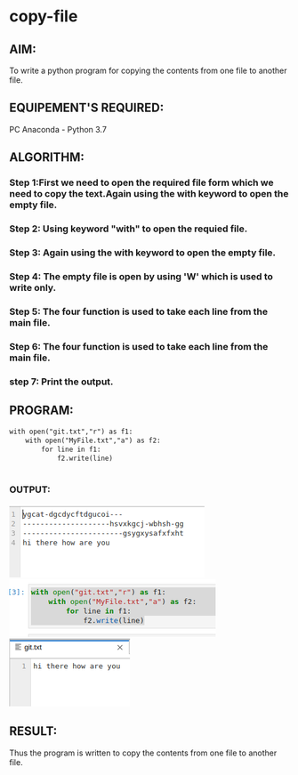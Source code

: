 # copy-file
## AIM:
To write a python program for copying the contents from one file to another file.
## EQUIPEMENT'S REQUIRED: 
PC
Anaconda - Python 3.7
## ALGORITHM: 
### Step 1:First we need to open the required file form which we need to copy the text.Again using the with keyword to open the empty file. 

### Step 2: Using keyword "with" to open the requied file.
 
### Step 3: Again using the with keyword to open the empty file. 

### Step 4: The empty file is open by using 'W' which is used to write only.

### Step 5: The four function is used to take each line from the main file.

### Step 6: The four function is used to take each line from the main file.

### step 7: Print the output.

## PROGRAM:
```
with open("git.txt","r") as f1:
    with open("MyFile.txt","a") as f2:
        for line in f1:
            f2.write(line)
            
```

### OUTPUT:
![OUTPUT](/ghu.png)
![OUTPUT](/giy.png)
![OUTPUT](/pli.png)



## RESULT:
Thus the program is written to copy the contents from one file to another file.
